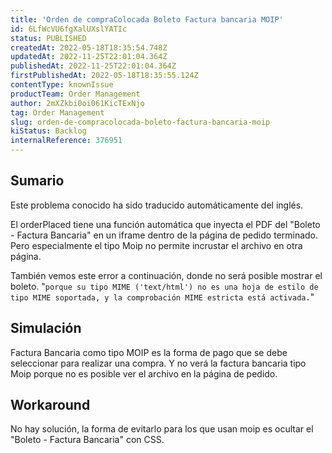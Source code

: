 ```yaml
---
title: 'Orden de compraColocada Boleto Factura bancaria MOIP'
id: 6LfWcVU6fgXalUXslYATIc
status: PUBLISHED
createdAt: 2022-05-18T18:35:54.748Z
updatedAt: 2022-11-25T22:01:04.364Z
publishedAt: 2022-11-25T22:01:04.364Z
firstPublishedAt: 2022-05-18T18:35:55.124Z
contentType: knownIssue
productTeam: Order Management
author: 2mXZkbi0oi061KicTExNjo
tag: Order Management
slug: orden-de-compracolocada-boleto-factura-bancaria-moip
kiStatus: Backlog
internalReference: 376951
---
```


## Sumario

<div class="alert alert-info">
  <p>Este problema conocido ha sido traducido automáticamente del inglés.</p>
</div>


El orderPlaced tiene una función automática que inyecta el PDF del "Boleto - Factura Bancaria" en un iframe dentro de la página de pedido terminado.
Pero especialmente el tipo Moip no permite incrustar el archivo en otra página.

También vemos este error a continuación, donde no será posible mostrar el boleto.
"`porque su tipo MIME ('text/html') no es una hoja de estilo de tipo MIME soportada, y la comprobación MIME estricta está activada.`"



## Simulación


Factura Bancaria como tipo MOIP es la forma de pago que se debe seleccionar para realizar una compra.
Y no verá la factura bancaria tipo Moip porque no es posible ver el archivo en la página de pedido.




## Workaround


No hay solución, la forma de evitarlo para los que usan moip es ocultar el "Boleto - Factura Bancaria" con CSS.

